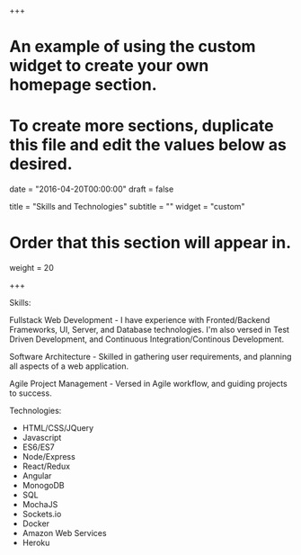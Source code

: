 +++
# An example of using the custom widget to create your own homepage section.
# To create more sections, duplicate this file and edit the values below as desired.

date = "2016-04-20T00:00:00"
draft = false

title = "Skills and Technologies"
subtitle = ""
widget = "custom"

# Order that this section will appear in.
weight = 20

+++

Skills:

Fullstack Web Development - I have experience with Fronted/Backend Frameworks, UI, Server, and Database technologies. I'm also versed in Test Driven Development, and Continuous Integration/Continous Development.

Software Architecture - Skilled in gathering user requirements, and planning all aspects of a web application.

Agile Project Management - Versed in Agile workflow, and guiding projects to success.

Technologies:

- HTML/CSS/JQuery
- Javascript
- ES6/ES7
- Node/Express
- React/Redux
- Angular
- MonogoDB
- SQL
- MochaJS
- Sockets.io
- Docker
- Amazon Web Services
- Heroku


